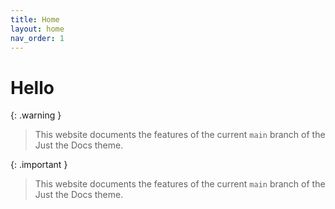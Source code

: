 ```yaml
---
title: Home
layout: home
nav_order: 1
---
```


# Hello

{: .warning }
> This website documents the features of the current `main` branch of the Just the Docs theme.

{: .important }
> This website documents the features of the current `main` branch of the Just the Docs theme. 
